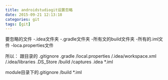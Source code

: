 ```yaml
---
title: androidstudiogit设置忽略
date: 2015-09-21 12:13:18
categories: git
tags: [git]
---
```

要忽略的文件
-.idea文件夹
-.gradle文件夹
-所有文的build文件夹
-所有的.iml文件
-loca.properties文件

所以：
跟目录的
.gitignore
.gradle
/local.properties
/.idea/workspace.xml
/.idea/libraries
.DS_Store
/build
/captures
.idea
*.iml

module目录下的.gitignore
/build
*.iml